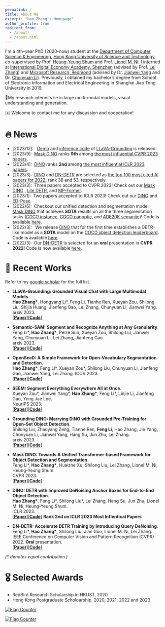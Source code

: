 ```yaml
---
permalink: /
title: About Me
excerpt: "Hao Zhang's Homepage"
author_profile: true
redirect_from: 
  - /about/
  - /about.html
---
```


I'm a 4th-year PhD (2020-now) student at the [Department of Computer Science & Engineering](https://cse.hkust.edu.hk/), [Hong Kong University of Science and Technology](https://hkust.edu.hk/), co-supervised by Prof. [Heung-Yeung Shum](https://scholar.google.com/citations?user=9akH-n8AAAAJ&hl=zh-CN) and Prof. [Lionel M. Ni](https://scholar.google.com/citations?user=OzMYwDIAAAAJ&hl=zh-CN). I interned at [International Digital Economy Academy, Shenzhen](https://idea.edu.cn/) (advised by Prof. [Lei Zhang](https://www.leizhang.org/)) and [Microsoft Research, Redmond](https://www.microsoft.com/en-us/research/group/deep-learning-group/) (advised by Dr. [Jianwei Yang](https://jwyang.github.io/) and Dr. [Chunyuan Li](https://chunyuan.li/)). 
Previously, I obtained my bachelor’s degree from School of Electronic Information and Electrical Engineering in Shanghai Jiao Tong University in 2019. 
<!-- I am always open to research discussions and collaborations. Feel free to get in touch! -->
<!-- 
**Research Interests** -->

📌My research interests lie in large multi-modal models, visual understanding and generation.

✉️ Welcome to contact me for any discussion and cooperation!


# 🔥 News
- \[2023/12\]: &nbsp; [Demo](https://llava-grounding.deepdataspace.com/) and [inference code](https://github.com/UX-Decoder/LLaVA-Grounding) of [LLaVA-Grounding](https://arxiv.org/abs/2312.02949) is released.
- \[2023/9\]: &nbsp;[Mask DINO](https://arxiv.org/pdf/2206.02777.pdf) ranks **9th** among [the most influential CVPR 2023 papers](https://www.paperdigest.org/2023/09/most-influential-cvpr-papers-2023-09/).
- \[2023/4\]: &nbsp;[DINO](https://arxiv.org/abs/2203.0360) ranks **2nd** among [the most influential ICLR 2023 papers](https://www.paperdigest.org/2023/04/most-influential-iclr-papers-2023-04/).
- \[2023/3\]: &nbsp;[DINO](https://arxiv.org/abs/2203.0360) and [DN-DETR](https://arxiv.org/pdf/2203.01305) are selected as [the top 100 most cited AI papers for 2022](https://www.zeta-alpha.com/post/must-read-the-100-most-cited-ai-papers-in-2022), rank 38 and 53, respectively.
- \[2023/3\]: &nbsp;Three papers accepted to CVPR 2023! Check out our [Mask DINO](https://arxiv.org/pdf/2206.02777.pdf) , [Lite DETR](https://arxiv.org/pdf/2303.07335.pdf), and [MP-Former](https://arxiv.org/pdf/2303.07336.pdf).
- \[2023/1\]: &nbsp;Two papers accepted to ICLR 2023! Check out our [DINO](https://arxiv.org/abs/2203.0360) and [ED-Pose](https://arxiv.org/pdf/2302.01593.pdf).
- \[2022/6\]: &nbsp;Checkout our unified detection and segmentation model [Mask DINO](https://arxiv.org/pdf/2206.02777.pdf) that achieves **SOTA** results on all the three segmentation tasks ([COCO instance](https://paperswithcode.com/sota/instance-segmentation-on-coco-minival), [COCO panoptic](https://paperswithcode.com/sota/panoptic-segmentation-on-coco-minival), and [ADE20K semantic](https://paperswithcode.com/sota/semantic-segmentation-on-ade20k))! Code is available [here](https://github.com/IDEACVR/MaskDINO).
- \[2022/3\]: &nbsp; We release [DINO](https://arxiv.org/abs/2203.03605) that for the first time establishes a DETR-like model as a **SOTA** model on the [COCO object detection leaderboard](https://paperswithcode.com/sota/object-detection-on-coco).  Code is available [here](https://github.com/IDEACVR/DINO).
- \[2022/3\]: &nbsp;Our [DN-DETR](https://arxiv.org/pdf/2203.01305) is selected for an **oral** presentation in **CVPR 2022**! Code is now available [here](https://github.com/IDEA-opensource/DN-DETR).


# 📝 Recent Works
Refer to my [google scholar](https://scholar.google.com/citations?user=B8hPxMQAAAAJ&hl=en) for the full list.

<!-- <div class='paper-box'>
<div class='paper-box-text' markdown="1"> -->
* **LLaVA-Grounding: Grounded Visual Chat with Large Multimodal Models**.  
**Hao Zhang\***, Hongyang Li\*, Feng Li, Tianhe Ren, Xueyan Zou, Shilong Liu, Shijia Huang, Jianfeng Gao, Lei Zhang, Chunyuan Li, Jianwei Yang.                
arxiv 2023.  
[[**Paper**]](https://arxiv.org/abs/2312.02949)[[**Code**]](https://github.com/UX-Decoder/LLaVA-Grounding)

* **Semantic-SAM: Segment and Recognize Anything at Any Granularity**.  
Feng Li\*, **Hao Zhang\***, Peize Sun, Xueyan Zou, Shilong Liu, Jianwei Yang, Chunyuan Li, Lei Zhang, Jianfeng Gao.                 
arxiv 2023.  
[[**Paper**]](https://arxiv.org/pdf/2307.04767.pdf)[[**Code**]](https://github.com/UX-Decoder/Semantic-SAM)

* **OpenSeeD: A Simple Framework for Open-Vocabulary Segmentation and Detection**.  
**Hao Zhang\***, Feng Li\*, Xueyan Zou\*, Shilong Liu, Chunyuan Li, Jianfeng Gao, Jianwei Yang, Lei Zhang.
ICCV 2023.  
[[**Paper**]](https://arxiv.org/abs/2303.08131)[[**Code**]](https://github.com/IDEA-Research/OpenSeeD)

* **SEEM: Segment Everything Everywhere All at Once**.  
Xueyan Zou\*, Jianwei Yang\*, **Hao Zhang\***, Feng Li\*, Linjie Li, Jianfeng Gao, Yong Jae Lee.   
NeurIPS 2023.  
[[**Paper**]](https://arxiv.org/pdf/2304.06718.pdf)[[**Code**]](https://github.com/UX-Decoder/Segment-Everything-Everywhere-All-At-Once)


* **Grounding DINO: Marrying DINO with Grounded Pre-Training for Open-Set Object Detection**.  
Shilong Liu, Zhaoyang Zeng, Tianhe Ren, **Feng Li**, Hao Zhang, Jie Yang, Chunyuan Li, Jianwei Yang, Hang Su, Jun Zhu, Lei Zhang.   
arxiv 2023.  
[[**Paper**]](https://arxiv.org/abs/2303.05499)[[**Code**]](https://github.com/IDEA-Research/GroundingDINO)


<!-- <div class='paper-box'>
<div class='paper-box-text' markdown="1"> -->
* **Mask DINO: Towards A Unified Transformer-based Framework for Object Detection and Segmentation**.  
Feng Li\*, **Hao Zhang\***, Huaizhe Xu, Shilong Liu, Lei Zhang, Lionel M. Ni, Heung-Yeung Shum.   
CVPR 2023.  
[[**Paper**]](https://arxiv.org/pdf/2206.02777.pdf)[[**Code**]](https://github.com/IDEACVR/MaskDINO)

* **DINO: DETR with Improved DeNoising Anchor Boxes for End-to-End Object Detection**.  
**Hao Zhang\***, Feng Li\*, Shilong Liu\*, Lei Zhang, Hang Su, Jun Zhu, Lionel M. Ni, Heung-Yeung Shum.   
ICLR 2023.  
[[**Paper**]](https://arxiv.org/abs/2203.03605)[[**Code**]](https://github.com/IDEACVR/DINO) **Rank 2nd on ICLR 2023 Most Inflentical Papers**
  
* **DN-DETR: Accelerate DETR Training by Introducing Query DeNoising**.   
Feng Li\*, **Hao Zhang\***, Shilong Liu, Jian Guo, Lionel M. Ni, Lei Zhang.   
IEEE Conference on Computer Vision and Pattern Recognition (CVPR) 2022. **Oral** presentation.   
[[**Paper**]](https://arxiv.org/pdf/2203.01305)[[**Code**]](https://github.com/FengLi-ust/DN-DETR)
 

<!-- * BiCrowd: Online Bi-Objective Incentive Mechanism for Mobile Crowd Sensing.   
Yi-Fan Zhang, Xinglin Zhang, and **Feng Li**.   
IEEE Internet of Things Journal (JCR Q1).  
[[**Paper**]](https://fengli-ust.github.io/files/BiCrowd-IOT-J.pdf) -->

<!-- </div>
</div> -->

_(* denotes equal contribution.)_
# 🎖 Selected Awards
* RedBird Research Scholarship in HKUST, 2020
* Hong Kong Postgraduate Scholoarship, 2020, 2021, 2022 and 2023

<!-- # 📖 Work experience
* March 2021 - Now: Research Assistant
  * Microsoft Research Asia, Beijing, China.
  * Duties included: 1. Design more powerful and simple object detection architecture based on the Transformer. 2. Understand NLP tasks such as NLI and exploit new paradigms to solve them more efficiently.
  * Advisor: Prof. [Jingdong Wang](https://jingdongwang2017.github.io/)

* August 2020 - Now: Research Assistant
  * University of Chinese Academy of Sciences, Beijing, China.
  * Duties included: 1. learning deep generative model for pedestrian generation. 2. cross-domain Re-ID from a causal view. 3. designing an efficient method to tackle problems in object detection and partial pedestrian re-identification.
  * Advisor: Prof. [Tieniu Tan](http://people.ucas.ac.cn/~tantieniu)
  * Co-Advisors: Prof. [Zhang Zhang](https://scholar.google.com/citations?user=rnRNwEMAAAAJ&hl=en) and Prof. [Liang Wang](https://scholar.google.com/citations?user=8kzzUboAAAAJ&hl=zh-CN)

* April 2018 – July 2020: Research Assistant
  * South China University of Technology, Guangzhou, China.
  * Duties included: Incentive mechanism design for crowdsourcing platforms, edge computing
platforms, and federal learning platforms.
  * Advisor: Prof. Xinglin Zhang
 -->
<!-- # 💬 Invited Talks
- *2021.06*, Lorem ipsum dolor sit amet, consectetur adipiscing elit. Vivamus ornare aliquet ipsum, ac tempus justo dapibus sit amet. 
- *2021.03*, Lorem ipsum dolor sit amet, consectetur adipiscing elit. Vivamus ornare aliquet ipsum, ac tempus justo dapibus sit amet.  \| [\[video\]](https://github.com/)

# 💻 Internships
- *2019.05 - 2020.02*, [Lorem](https://github.com/), China. -->

<a href="http://s01.flagcounter.com/more/k4"><img src="https://s01.flagcounter.com/map/k4/size_s/txt_000000/border_CCCCCC/pageviews_0/viewers_0/flags_0/" alt="Flag Counter" border="0"></a>

<a href="https://info.flagcounter.com/PUlW"><img src="https://s01.flagcounter.com/mini/PUlW/bg_FFFFFF/txt_000000/border_CCCCCC/flags_0/" alt="Flag Counter" border="0"></a>

